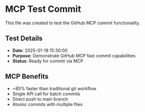 # MCP Test Commit

This file was created to test the GitHub MCP commit functionality.

## Test Details
- **Date**: 2025-01-18 15:30:00
- **Purpose**: Demonstrate GitHub MCP fast commit capabilities
- **Status**: Ready for commit via MCP

## MCP Benefits
- ~85% faster than traditional git workflow
- Single API call for batch commits
- Direct push to main branch
- Atomic commits with multiple files 
